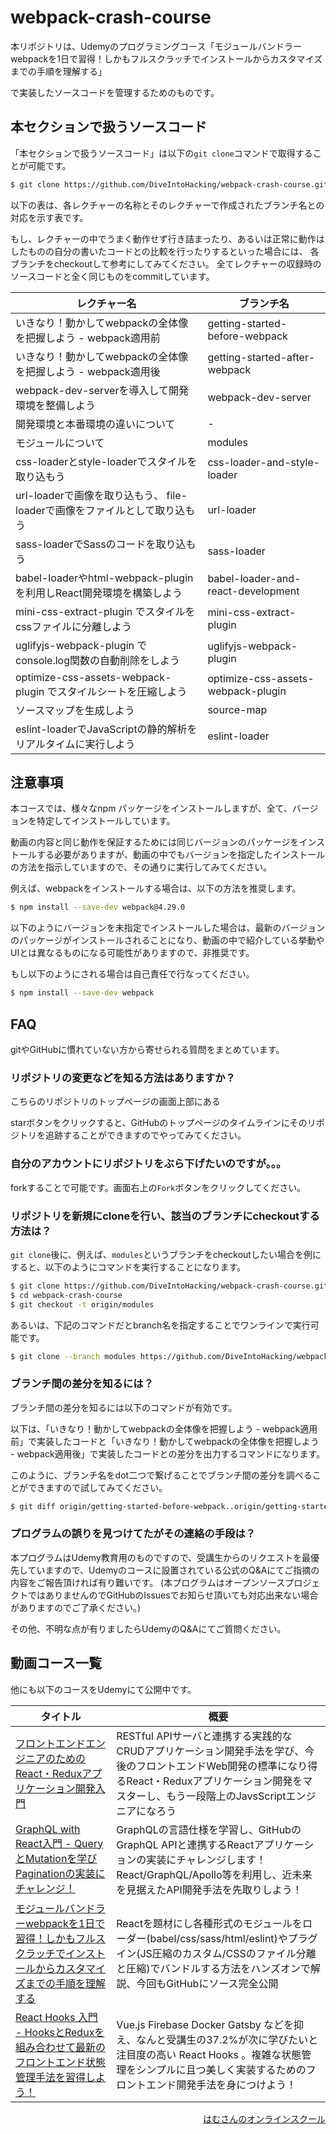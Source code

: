 # webpack-crash-course

本リポジトリは、Udemyのプログラミングコース「モジュールバンドラーwebpackを1日で習得！しかもフルスクラッチでインストールからカスタマイズまでの手順を理解する」

で実装したソースコードを管理するためのものです。

## 本セクションで扱うソースコード

「本セクションで扱うソースコード」は以下の`git clone`コマンドで取得することが可能です。

```bash
$ git clone https://github.com/DiveIntoHacking/webpack-crash-course.git
```

以下の表は、各レクチャーの名称とそのレクチャーで作成されたブランチ名との対応を示す表です。

もし、レクチャーの中でうまく動作せず行き詰まったり、あるいは正常に動作はしたものの自分の書いたコードとの比較を行ったりするといった場合には、
各ブランチをcheckoutして参考にしてみてください。
全てレクチャーの収録時のソースコードと全く同じものをcommitしています。

|レクチャー名|ブランチ名|
|---|---|
| いきなり！動かしてwebpackの全体像を把握しよう - webpack適用前 | getting-started-before-webpack |
| いきなり！動かしてwebpackの全体像を把握しよう - webpack適用後 | getting-started-after-webpack |
| webpack-dev-serverを導入して開発環境を整備しよう | webpack-dev-server |
| 開発環境と本番環境の違いについて | - |
| モジュールについて | modules |
| css-loaderとstyle-loaderでスタイルを取り込もう | css-loader-and-style-loader |
| url-loaderで画像を取り込もう、 file-loaderで画像をファイルとして取り込もう | url-loader |
| sass-loaderでSassのコードを取り込もう | sass-loader |
| babel-loaderやhtml-webpack-pluginを利用しReact開発環境を構築しよう | babel-loader-and-react-development |
| mini-css-extract-plugin でスタイルをcssファイルに分離しよう | mini-css-extract-plugin |
| uglifyjs-webpack-plugin でconsole.log関数の自動削除をしよう | uglifyjs-webpack-plugin |
| optimize-css-assets-webpack-plugin でスタイルシートを圧縮しよう | optimize-css-assets-webpack-plugin |
| ソースマップを生成しよう | source-map |
| eslint-loaderでJavaScriptの静的解析をリアルタイムに実行しよう | eslint-loader |

## 注意事項

本コースでは、様々なnpm パッケージをインストールしますが、全て、バージョンを特定してインストールしています。

動画の内容と同じ動作を保証するためには同じバージョンのパッケージをインストールする必要がありますが、動画の中でもバージョンを指定したインストールの方法を指示していますので、その通りに実行してみてください。

例えば、webpackをインストールする場合は、以下の方法を推奨します。


```bash
$ npm install --save-dev webpack@4.29.0
```

以下のようにバージョンを未指定でインストールした場合は、最新のバージョンのパッケージがインストールされることになり、動画の中で紹介している挙動やUIとは異なるものになる可能性がありますので、非推奨です。

もし以下のようにされる場合は自己責任で行なってください。

```bash
$ npm install --save-dev webpack
```

## FAQ

gitやGitHubに慣れていない方から寄せられる質問をまとめています。

### リポジトリの変更などを知る方法はありますか？

こちらのリポジトリのトップページの画面上部にある

starボタンをクリックすると、GitHubのトップページのタイムラインにそのリポジトリを追跡することができますのでやってみてください。

### 自分のアカウントにリポジトリをぶら下げたいのですが。。。

forkすることで可能です。画面右上の`Fork`ボタンをクリックしてください。

### リポジトリを新規にcloneを行い、該当のブランチにcheckoutする方法は？

`git clone`後に、例えば、`modules`というブランチをcheckoutしたい場合を例にすると、以下のようにコマンドを実行することになります。

```bash
$ git clone https://github.com/DiveIntoHacking/webpack-crash-course.git
$ cd webpack-crash-course
$ git checkout -t origin/modules
```

あるいは、下記のコマンドだとbranch名を指定することでワンラインで実行可能です。


```bash
$ git clone --branch modules https://github.com/DiveIntoHacking/webpack-crash-course.git
```

### ブランチ間の差分を知るには？

ブランチ間の差分を知るには以下のコマンドが有効です。

以下は、「いきなり！動かしてwebpackの全体像を把握しよう - webpack適用前」で実装したコードと「いきなり！動かしてwebpackの全体像を把握しよう - webpack適用後」で実装したコードとの差分を出力するコマンドになります。

このように、ブランチ名をdot二つで繋げることでブランチ間の差分を調べることができますので試してみてください。

```bash
$ git diff origin/getting-started-before-webpack..origin/getting-started-after-webpack
```

### プログラムの誤りを見つけてたがその連絡の手段は？

本プログラムはUdemy教育用のものですので、受講生からのリクエストを最優先していますので、Udemyのコースに設置されている公式のQ&Aにてご指摘の内容をご報告頂ければ有り難いです。
(本プログラムはオープンソースプロジェクトではありませんのでGitHubのIssuesでお知らせ頂いても対応出来ない場合がありますのでご了承ください。)

その他、不明な点が有りましたらUdemyのQ&Aにてご質問ください。


## 動画コース一覧

他にも以下のコースをUdemyにて公開中です。


|タイトル|概要|
|---|---|
|[フロントエンドエンジニアのためのReact・Reduxアプリケーション開発入門](https://www.udemy.com/react-application-development/?couponCode=GITHUB-REPO-README)|RESTful APIサーバと連携する実践的なCRUDアプリケーション開発手法を学び、今後のフロントエンドWeb開発の標準になり得るReact・Reduxアプリケーション開発をマスターし、もう一段階上のJavsScriptエンジニアになろう|
|[GraphQL with React入門 - QueryとMutationを学びPaginationの実装にチャレンジ！](https://www.udemy.com/graphql-with-react/?couponCode=GITHUB-README-FOOTER)|GraphQLの言語仕様を学習し、GitHubのGraphQL APIと連携するReactアプリケーションの実装にチャレンジします！React/GraphQL/Apollo等を利用し、近未来を見据えたAPI開発手法を先取りしよう！|
|[モジュールバンドラーwebpackを1日で習得！しかもフルスクラッチでインストールからカスタマイズまでの手順を理解する](https://www.udemy.com/webpack-crash-course/?couponCode=GITHUB-README-FOOTER)|Reactを題材にし各種形式のモジュールをローダー(babel/css/sass/html/eslint)やプラグイン(JS圧縮のカスタム/CSSのファイル分離と圧縮)でバンドルする方法をハンズオンで解説、今回もGitHubにソース完全公開|
|[React Hooks 入門 - HooksとReduxを組み合わせて最新のフロントエンド状態管理手法を習得しよう！](https://www.udemy.com/react-hooks-101/?couponCode=GITHUB-README-FOOTER)|Vue.js Firebase Docker Gatsby などを抑え、なんと受講生の37.2%が次に学びたいと注目度の高い React Hooks 。複雑な状態管理をシンプルに且つ美しく実装するためのフロントエンド開発手法を身につけよう！|







<div align='right'>

[はむさんのオンラインスクール](https://diveintohacking.com/)

</div>




